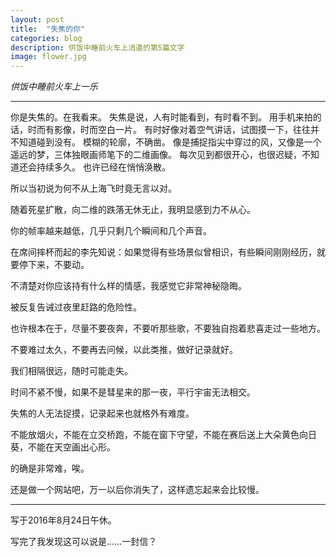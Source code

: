 ```yaml
---
layout: post
title:  "失焦的你"
categories: blog
description: 供饭中睡前火车上消遣的第5篇文字
image: flower.jpg
---
```


 
 *供饭中睡前火车上一乐*
 


--- 


你是失焦的。在我看来。
失焦是说，人有时能看到，有时看不到。
用手机来拍的话，时而有影像，时而空白一片。
有时好像对着空气讲话，试图摸一下，往往并不知道碰到没有。
模糊的轮廓，不确凿。
像是捕捉指尖中穿过的风，又像是一个遥远的梦，三体独眼画师笔下的二维画像。
每次见到都很开心，也很迟疑，不知道还会持续多久。
也许已经在悄悄涣散。

所以当初说为何不从上海飞时竟无言以对。

随着死星扩散，向二维的跌落无休无止，我明显感到力不从心。

你的帧率越来越低，几乎只剩几个瞬间和几个声音。

在席间摔杯而起的李先知说：如果觉得有些场景似曾相识，有些瞬间刚刚经历，就要停下来，不要动。

不清楚对你应该持有什么样的情感，我感觉它非常神秘隐晦。

被反复告诫过夜里赶路的危险性。

也许根本在于，尽量不要夜奔，不要听那些歌，不要独自抱着悲喜走过一些地方。

不要难过太久，不要再去问候，以此类推，做好记录就好。

我们相隔很远，随时可能走失。

时间不紧不慢，如果不是彗星来的那一夜，平行宇宙无法相交。

失焦的人无法捉摸，记录起来也就格外有难度。

不能放烟火，不能在立交桥跑，不能在窗下守望，不能在赛后送上大朵黄色向日葵，不能在天空画出心形。

的确是非常难，唉。

还是做一个网站吧，万一以后你消失了，这样遗忘起来会比较慢。


---
写于2016年8月24日午休。

写完了我发现这可以说是……一封信？
